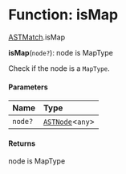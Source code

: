 # Function: isMap

[ASTMatch](/en/auto-docs/free-layout-editor/modules/ASTMatch.md).isMap

**isMap**(`node?`): node is MapType

Check if the node is a `MapType`.

#### Parameters

| Name | Type |
| :------ | :------ |
| `node?` | [`ASTNode`](/en/auto-docs/free-layout-editor/classes/ASTNode.md)<`any`> |

#### Returns

node is MapType
